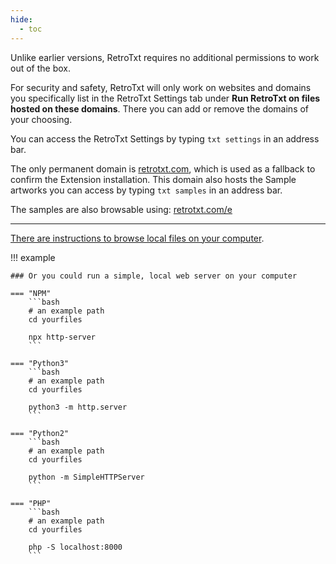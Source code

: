```yaml
---
hide:
  - toc
---
```

Unlike earlier versions, RetroTxt requires no additional permissions to work out of the box.

For security and safety, RetroTxt will only work on websites and domains you specifically list in the RetroTxt Settings tab under **Run RetroTxt on files hosted on these domains**. There you can add or remove the domains of your choosing.

You can access the RetroTxt Settings by typing `txt settings` in an address bar.

The only permanent domain is [retrotxt.com](https://retrotxt.com), which is used as a fallback to confirm the Extension installation. This domain also hosts the Sample artworks you can access by typing `txt samples` in an address bar.

The samples are also browsable using: [retrotxt.com/e](https://retrotxt.com/e)

---

[There are instructions to browse local files on your computer](../local).

!!! example

    ### Or you could run a simple, local web server on your computer

    === "NPM"
        ```bash
        # an example path
        cd yourfiles

        npx http-server
        ```

    === "Python3"
        ```bash
        # an example path
        cd yourfiles

        python3 -m http.server
        ```

    === "Python2"
        ```bash
        # an example path
        cd yourfiles

        python -m SimpleHTTPServer
        ```

    === "PHP"
        ```bash
        # an example path
        cd yourfiles

        php -S localhost:8000
        ```
